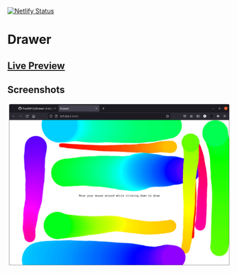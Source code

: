 [![Netlify Status](https://api.netlify.com/api/v1/badges/cd9d1f06-9721-4d2f-8ac8-65e654922685/deploy-status)](https://app.netlify.com/sites/simple-drawer/deploys)

# Drawer

## [Live Preview](https://simple-drawer.netlify.app/)

## Screenshots

![screen](/screenshot.png)
